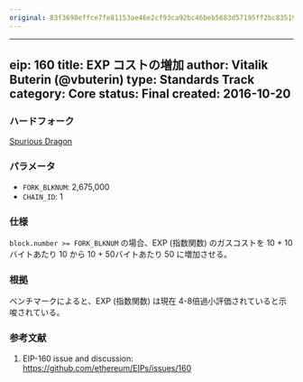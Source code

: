 ```yaml
---
original: 83f3698effce7fe81153ae46e2cf93ca92bc46beb5683d57195ff2bc83519fe5
---
```


---
eip: 160
title: EXP コストの増加
author: Vitalik Buterin (@vbuterin)
type: Standards Track
category: Core
status: Final
created: 2016-10-20
---

### ハードフォーク
[Spurious Dragon](./eip-607.md)

### パラメータ
- `FORK_BLKNUM`: 2,675,000
- `CHAIN_ID`: 1

### 仕様

`block.number >= FORK_BLKNUM` の場合、EXP (指数関数) のガスコストを 10 + 10バイトあたり 10 から 10 + 50バイトあたり 50 に増加させる。

### 根拠

ベンチマークによると、EXP (指数関数) は現在 4-8倍過小評価されていると示唆されている。

### 参考文献

1. EIP-160 issue and discussion: https://github.com/ethereum/EIPs/issues/160